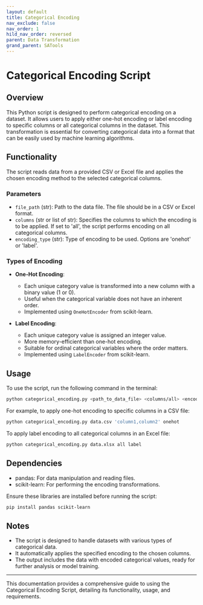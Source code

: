 ```yaml
---
layout: default
title: Categorical Encoding
nav_exclude: false
nav_order: 1
hild_nav_order: reversed
parent: Data Transformation
grand_parent: SATools
---
```


# Categorical Encoding Script

## Overview

This Python script is designed to perform categorical encoding on a dataset. It allows users to apply either one-hot encoding or label encoding to specific columns or all categorical columns in the dataset. This transformation is essential for converting categorical data into a format that can be easily used by machine learning algorithms.

## Functionality

The script reads data from a provided CSV or Excel file and applies the chosen encoding method to the selected categorical columns.

### Parameters

- `file_path` (str): Path to the data file. The file should be in a CSV or Excel format.
- `columns` (str or list of str): Specifies the columns to which the encoding is to be applied. If set to 'all', the script performs encoding on all categorical columns.
- `encoding_type` (str): Type of encoding to be used. Options are 'onehot' or 'label'.

### Types of Encoding

- **One-Hot Encoding**: 
  - Each unique category value is transformed into a new column with a binary value (1 or 0).
  - Useful when the categorical variable does not have an inherent order.
  - Implemented using `OneHotEncoder` from scikit-learn.

- **Label Encoding**:
  - Each unique category value is assigned an integer value.
  - More memory-efficient than one-hot encoding.
  - Suitable for ordinal categorical variables where the order matters.
  - Implemented using `LabelEncoder` from scikit-learn.

## Usage

To use the script, run the following command in the terminal:

```bash
python categorical_encoding.py <path_to_data_file> <columns/all> <encoding_type>
```

For example, to apply one-hot encoding to specific columns in a CSV file:

```bash
python categorical_encoding.py data.csv 'column1,column2' onehot
```

To apply label encoding to all categorical columns in an Excel file:

```bash
python categorical_encoding.py data.xlsx all label
```

## Dependencies

- pandas: For data manipulation and reading files.
- scikit-learn: For performing the encoding transformations.

Ensure these libraries are installed before running the script:

```bash
pip install pandas scikit-learn
```

## Notes

- The script is designed to handle datasets with various types of categorical data.
- It automatically applies the specified encoding to the chosen columns.
- The output includes the data with encoded categorical values, ready for further analysis or model training.

---

This documentation provides a comprehensive guide to using the Categorical Encoding Script, detailing its functionality, usage, and requirements.
